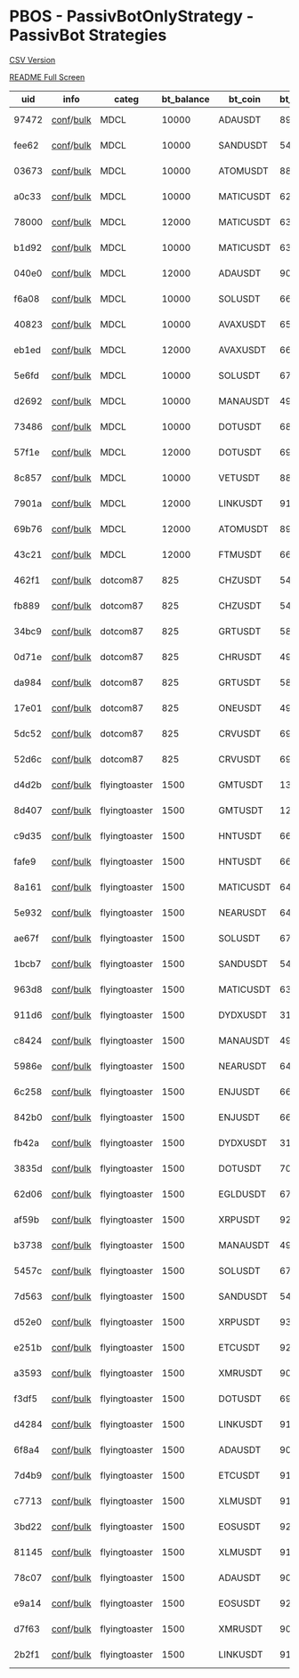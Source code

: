 # PBOS - PassivBotOnlyStrategy - PassivBot Strategies

[CSV Version](https://github.com/tedyptedto/pbos/blob/main/strategy_list.csv)

[README Full Screen](https://github.com/tedyptedto/pbos/blob/main/README.md)

| uid   | info                                                                                                                                                                                                                                                                                    | categ         |   bt_balance | bt_coin   |   bt_days | l_bt_adg   | s_bt_adg   | long   |   l_we | l_AU   | l_gspan   | l_TP          | short   |   s_we | s_AU   | s_gspan   | s_TP          |
|-------|-----------------------------------------------------------------------------------------------------------------------------------------------------------------------------------------------------------------------------------------------------------------------------------------|---------------|--------------|-----------|-----------|------------|------------|--------|--------|--------|-----------|---------------|---------|--------|--------|-----------|---------------|
| 97472 | [conf](https://github.com/tedyptedto/pbos/blob/main//MDCL/ADAUSDT_0.1/config.json#97472)/[bulk](https://github.com/tedyptedto/pbos/blob/main//MDCL/ADAUSDT_0.1/bulk_optimisation.hjson#97472)                                                                                           | MDCL          |        10000 | ADAUSDT   |       892 | 0.36%      | 0.0676%    | True   |    0.1 | True   | 35%       | 0.49% /0.2%/  | True    |    0.1 | True   | 47%       | 0.5% /0.19%/  |
| fee62 | [conf](https://github.com/tedyptedto/pbos/blob/main//MDCL/SANDUSDT_0.2.1/config.json#fee62)/[bulk](https://github.com/tedyptedto/pbos/blob/main//MDCL/SANDUSDT_0.2.1/bulk_optimisation.hjson#fee62)                                                                                     | MDCL          |        10000 | SANDUSDT  |       540 | 0.36%      | 0.195%     | True   |    0.1 | True   | 31%       | 0.28% /0.2%/  | True    |    0.1 | True   | 34%       | 0.29% /0.17%/ |
| 03673 | [conf](https://github.com/tedyptedto/pbos/blob/main//MDCL/ATOMUSDT_0.1/config.json#03673)/[bulk](https://github.com/tedyptedto/pbos/blob/main//MDCL/ATOMUSDT_0.1/bulk_optimisation.hjson#03673)                                                                                         | MDCL          |        10000 | ATOMUSDT  |       885 | 0.353%     | 0.136%     | True   |    0.1 | True   | 42%       | 0.5% /0.16%/  | True    |    0.1 | True   | 32%       | 0.47% /0.09%/ |
| a0c33 | [conf](https://github.com/tedyptedto/pbos/blob/main//MDCL/MATICUSDT_0.1/config.json#a0c33)/[bulk](https://github.com/tedyptedto/pbos/blob/main//MDCL/MATICUSDT_0.1/bulk_optimisation.hjson#a0c33)                                                                                       | MDCL          |        10000 | MATICUSDT |       627 | 0.353%     | 0.103%     | True   |    0.1 | True   | 15%       | 0.44% /0.19%/ | True    |    0.1 | True   | 52%       | 0.49% /0.18%/ |
| 78000 | [conf](https://github.com/tedyptedto/pbos/blob/main//MDCL/MATICUSDT_0.2/config.json#78000)/[bulk](https://github.com/tedyptedto/pbos/blob/main//MDCL/MATICUSDT_0.2/bulk_optimisation.hjson#78000)                                                                                       | MDCL          |        12000 | MATICUSDT |       635 | 0.337%     | 0.0931%    | True   |    0.1 | True   | 24%       | 0.3% /0.18%/  | True    |    0.1 | True   | 46%       | 0.28% /0.19%/ |
| b1d92 | [conf](https://github.com/tedyptedto/pbos/blob/main//MDCL/MATICUSDT_0.2.1/config.json#b1d92)/[bulk](https://github.com/tedyptedto/pbos/blob/main//MDCL/MATICUSDT_0.2.1/bulk_optimisation.hjson#b1d92)                                                                                   | MDCL          |        10000 | MATICUSDT |       635 | 0.325%     | 0.176%     | True   |    0.1 | True   | 24%       | 0.28% /0.2%/  | True    |    0.1 | True   | 24%       | 0.3% /0.19%/  |
| 040e0 | [conf](https://github.com/tedyptedto/pbos/blob/main//MDCL/ADAUSDT_0.2.1/config.json#040e0)/[bulk](https://github.com/tedyptedto/pbos/blob/main//MDCL/ADAUSDT_0.2.1/bulk_optimisation.hjson#040e0)                                                                                       | MDCL          |        12000 | ADAUSDT   |       900 | 0.307%     | 0.0961%    | True   |    0.1 | True   | 21%       | 0.29% /0.19%/ | True    |    0.1 | True   | 29%       | 0.28% /0.2%/  |
| f6a08 | [conf](https://github.com/tedyptedto/pbos/blob/main//MDCL/SOLUSDT_0.1/config.json#f6a08)/[bulk](https://github.com/tedyptedto/pbos/blob/main//MDCL/SOLUSDT_0.1/bulk_optimisation.hjson#f6a08)                                                                                           | MDCL          |        10000 | SOLUSDT   |       665 | 0.299%     | 0.111%     | True   |    0.1 | True   | 30%       | 0.29% /0.19%/ | True    |    0.1 | True   | 57%       | 0.29% /0.2%/  |
| 40823 | [conf](https://github.com/tedyptedto/pbos/blob/main//MDCL/AVAXUSDT_0.1/config.json#40823)/[bulk](https://github.com/tedyptedto/pbos/blob/main//MDCL/AVAXUSDT_0.1/bulk_optimisation.hjson#40823)                                                                                         | MDCL          |        10000 | AVAXUSDT  |       656 | 0.297%     | 0.137%     | True   |    0.1 | True   | 27%       | 0.28% /0.19%/ | True    |    0.1 | True   | 44%       | 0.29% /0.2%/  |
| eb1ed | [conf](https://github.com/tedyptedto/pbos/blob/main//MDCL/AVAXUSDT_0.2.1/config.json#eb1ed)/[bulk](https://github.com/tedyptedto/pbos/blob/main//MDCL/AVAXUSDT_0.2.1/bulk_optimisation.hjson#eb1ed)                                                                                     | MDCL          |        12000 | AVAXUSDT  |       664 | 0.292%     | 0.118%     | True   |    0.1 | True   | 20%       | 0.29% /0.15%/ | True    |    0.1 | True   | 53%       | 0.29% /0.2%/  |
| 5e6fd | [conf](https://github.com/tedyptedto/pbos/blob/main//MDCL/SOLUSDT_0.2.1/config.json#5e6fd)/[bulk](https://github.com/tedyptedto/pbos/blob/main//MDCL/SOLUSDT_0.2.1/bulk_optimisation.hjson#5e6fd)                                                                                       | MDCL          |        10000 | SOLUSDT   |       673 | 0.273%     | 0.146%     | True   |    0.1 | True   | 34%       | 0.3% /0.2%/   | True    |    0.1 | True   | 49%       | 0.29% /0.2%/  |
| d2692 | [conf](https://github.com/tedyptedto/pbos/blob/main//MDCL/MANAUSDT_0.2.1/config.json#d2692)/[bulk](https://github.com/tedyptedto/pbos/blob/main//MDCL/MANAUSDT_0.2.1/bulk_optimisation.hjson#d2692)                                                                                     | MDCL          |        10000 | MANAUSDT  |       491 | 0.249%     | 0.229%     | True   |    0.1 | True   | 23%       | 0.29% /0.15%/ | True    |    0.1 | True   | 20%       | 0.28% /0.19%/ |
| 73486 | [conf](https://github.com/tedyptedto/pbos/blob/main//MDCL/DOTUSDT_0.1/config.json#73486)/[bulk](https://github.com/tedyptedto/pbos/blob/main//MDCL/DOTUSDT_0.1/bulk_optimisation.hjson#73486)                                                                                           | MDCL          |        10000 | DOTUSDT   |       688 | 0.233%     | 0.144%     | True   |    0.1 | True   | 15%       | 0.29% /0.2%/  | True    |    0.1 | True   | 29%       | 0.27% /0.2%/  |
| 57f1e | [conf](https://github.com/tedyptedto/pbos/blob/main//MDCL/DOTUSDT_0.2.1/config.json#57f1e)/[bulk](https://github.com/tedyptedto/pbos/blob/main//MDCL/DOTUSDT_0.2.1/bulk_optimisation.hjson#57f1e)                                                                                       | MDCL          |        12000 | DOTUSDT   |       696 | 0.226%     | 0.156%     | True   |    0.1 | True   | 20%       | 0.3% /0.19%/  | True    |    0.1 | True   | 24%       | 0.29% /0.15%/ |
| 8c857 | [conf](https://github.com/tedyptedto/pbos/blob/main//MDCL/VETUSDT_0.2.1/config.json#8c857)/[bulk](https://github.com/tedyptedto/pbos/blob/main//MDCL/VETUSDT_0.2.1/bulk_optimisation.hjson#8c857)                                                                                       | MDCL          |        10000 | VETUSDT   |       886 | 0.19%      | 0.189%     | True   |    0.1 | True   | 27%       | 0.29% /0.18%/ | True    |    0.1 | True   | 23%       | 0.3% /0%/     |
| 7901a | [conf](https://github.com/tedyptedto/pbos/blob/main//MDCL/LINKUSDT_0.2.1/config.json#7901a)/[bulk](https://github.com/tedyptedto/pbos/blob/main//MDCL/LINKUSDT_0.2.1/bulk_optimisation.hjson#7901a)                                                                                     | MDCL          |        12000 | LINKUSDT  |       914 | 0.186%     | 0.114%     | True   |    0.1 | True   | 23%       | 0.3% /0.18%/  | True    |    0.1 | True   | 24%       | 0.29% /0.2%/  |
| 69b76 | [conf](https://github.com/tedyptedto/pbos/blob/main//MDCL/ATOMUSDT_0.2.1/config.json#69b76)/[bulk](https://github.com/tedyptedto/pbos/blob/main//MDCL/ATOMUSDT_0.2.1/bulk_optimisation.hjson#69b76)                                                                                     | MDCL          |        12000 | ATOMUSDT  |       893 | 0.177%     | 0.161%     | True   |    0.1 | True   | 23%       | 0.28% /0.18%/ | True    |    0.1 | True   | 26%       | 0.28% /0.19%/ |
| 43c21 | [conf](https://github.com/tedyptedto/pbos/blob/main//MDCL/FTMUSDT_0.2.1/config.json#43c21)/[bulk](https://github.com/tedyptedto/pbos/blob/main//MDCL/FTMUSDT_0.2.1/bulk_optimisation.hjson#43c21)                                                                                       | MDCL          |        12000 | FTMUSDT   |       663 | 0.164%     | 0.113%     | True   |    0.1 | True   | 37%       | 0.3% /0.2%/   | True    |    0.1 | True   | 24%       | 0.28% /0.16%/ |
| 462f1 | [conf](https://github.com/tedyptedto/pbos/blob/main//dotcom87/dotcom87_scalp_neat_0_1/CHZUSDT_20220725154729_35c4c/config.json#462f1)/[bulk](https://github.com/tedyptedto/pbos/blob/main//dotcom87/dotcom87_scalp_neat_0_1/CHZUSDT_20220725154729_35c4c/bulk_optimisation.hjson#462f1) | dotcom87      |          825 | CHZUSDT   |       548 | 0.39%      | 0.242%     | True   |    0.2 | True   | 17%       | 0.2% /0.29%/  | True    |    0.1 | True   | 27%       | 0.2% /0.21%/  |
| fb889 | [conf](https://github.com/tedyptedto/pbos/blob/main//dotcom87/dotcom87_scalp_neat_0_2/CHZUSDT_20220726210400_ec831/config.json#fb889)/[bulk](https://github.com/tedyptedto/pbos/blob/main//dotcom87/dotcom87_scalp_neat_0_2/CHZUSDT_20220726210400_ec831/bulk_optimisation.hjson#fb889) | dotcom87      |          825 | CHZUSDT   |       548 | 0.348%     | 0.21%      | True   |    0.2 | True   | 28%       | 0.3% /0.2%/   | True    |    0.1 | True   | 27%       | 0.3% /0.2%/   |
| 34bc9 | [conf](https://github.com/tedyptedto/pbos/blob/main//dotcom87/dotcom87_scalp_neat_0_1/GRTUSDT_20220725154729_35c4c/config.json#34bc9)/[bulk](https://github.com/tedyptedto/pbos/blob/main//dotcom87/dotcom87_scalp_neat_0_1/GRTUSDT_20220725154729_35c4c/bulk_optimisation.hjson#34bc9) | dotcom87      |          825 | GRTUSDT   |       581 | 0.317%     | 0.339%     | True   |    0.2 | True   | 20%       | 0.2% /0.18%/  | True    |    0.1 | True   | 20%       | 0.2% /0.22%/  |
| 0d71e | [conf](https://github.com/tedyptedto/pbos/blob/main//dotcom87/dotcom87_scalp_neat_0_1/CHRUSDT_20220728060537_06eab/config.json#0d71e)/[bulk](https://github.com/tedyptedto/pbos/blob/main//dotcom87/dotcom87_scalp_neat_0_1/CHRUSDT_20220728060537_06eab/bulk_optimisation.hjson#0d71e) | dotcom87      |          825 | CHRUSDT   |       498 | 0.288%     | 0.253%     | True   |    0.2 | True   | 20%       | 0.2% /0.29%/  | True    |    0.1 | True   | 31%       | 0.2% /0.3%/   |
| da984 | [conf](https://github.com/tedyptedto/pbos/blob/main//dotcom87/dotcom87_scalp_neat_0_2/GRTUSDT_20220726210400_ec831/config.json#da984)/[bulk](https://github.com/tedyptedto/pbos/blob/main//dotcom87/dotcom87_scalp_neat_0_2/GRTUSDT_20220726210400_ec831/bulk_optimisation.hjson#da984) | dotcom87      |          825 | GRTUSDT   |       581 | 0.277%     | 0.329%     | True   |    0.2 | True   | 20%       | 0.3% /0.19%/  | True    |    0.1 | True   | 20%       | 0.29% /0.14%/ |
| 17e01 | [conf](https://github.com/tedyptedto/pbos/blob/main//dotcom87/dotcom87_scalp_neat_0_1/ONEUSDT_20220728060537_06eab/config.json#17e01)/[bulk](https://github.com/tedyptedto/pbos/blob/main//dotcom87/dotcom87_scalp_neat_0_1/ONEUSDT_20220728060537_06eab/bulk_optimisation.hjson#17e01) | dotcom87      |          825 | ONEUSDT   |       492 | 0.217%     | 0.216%     | True   |    0.2 | True   | 20%       | 0.2% /0.21%/  | True    |    0.1 | True   | 29%       | 0.2% /0.25%/  |
| 5dc52 | [conf](https://github.com/tedyptedto/pbos/blob/main//dotcom87/dotcom87_scalp_neat_0_2/CRVUSDT_20220726210400_ec831/config.json#5dc52)/[bulk](https://github.com/tedyptedto/pbos/blob/main//dotcom87/dotcom87_scalp_neat_0_2/CRVUSDT_20220726210400_ec831/bulk_optimisation.hjson#5dc52) | dotcom87      |          825 | CRVUSDT   |       690 | 0.123%     | 0.224%     | True   |    0.2 | True   | 26%       | 0.21% /0.2%/  | True    |    0.1 | True   | 28%       | 0.3% /0.2%/   |
| 52d6c | [conf](https://github.com/tedyptedto/pbos/blob/main//dotcom87/dotcom87_scalp_neat_0_1/CRVUSDT_20220725154729_35c4c/config.json#52d6c)/[bulk](https://github.com/tedyptedto/pbos/blob/main//dotcom87/dotcom87_scalp_neat_0_1/CRVUSDT_20220725154729_35c4c/bulk_optimisation.hjson#52d6c) | dotcom87      |          825 | CRVUSDT   |       690 | 0.12%      | 0.226%     | True   |    0.2 | True   | 26%       | 0.2% /0.25%/  | True    |    0.1 | True   | 34%       | 0.2% /0.3%/   |
| d4d2b | [conf](https://github.com/tedyptedto/pbos/blob/main//flyingtoaster/1.7/GMTUSDT_20220726144831_522de/config.json#d4d2b)/[bulk](https://github.com/tedyptedto/pbos/blob/main//flyingtoaster/1.7/GMTUSDT_20220726144831_522de/bulk_opt.hjson#d4d2b)                                        | flyingtoaster |         1500 | GMTUSDT   |       131 | 0.777%     | 0.716%     | True   |    1   | False  | 16%       | 0.2% /0.98%/  | True    |    0.1 | False  | 2%        | 0.78% /0%/    |
| 8d407 | [conf](https://github.com/tedyptedto/pbos/blob/main//flyingtoaster/1.5/GMTUSDT_20220723093109_e541e/config.json#8d407)/[bulk](https://github.com/tedyptedto/pbos/blob/main//flyingtoaster/1.5/GMTUSDT_20220723093109_e541e/bulk_opt.hjson#8d407)                                        | flyingtoaster |         1500 | GMTUSDT   |       129 | 0.768%     | 0.849%     | True   |    1   | False  | 17%       | 0.2% /0.32%/  | True    |    0.1 | False  | 26%       | 0.45% /0.37%/ |
| c9d35 | [conf](https://github.com/tedyptedto/pbos/blob/main//flyingtoaster/1.7/HNTUSDT_20220726144831_522de/config.json#c9d35)/[bulk](https://github.com/tedyptedto/pbos/blob/main//flyingtoaster/1.7/HNTUSDT_20220726144831_522de/bulk_opt.hjson#c9d35)                                        | flyingtoaster |         1500 | HNTUSDT   |       664 | 0.625%     | 0.245%     | True   |    1   | False  | 14%       | 0.2% /0.82%/  | True    |    0.1 | False  | 57%       | 0.9% /2.96%/  |
| fafe9 | [conf](https://github.com/tedyptedto/pbos/blob/main//flyingtoaster/1.5/HNTUSDT_20220723093109_e541e/config.json#fafe9)/[bulk](https://github.com/tedyptedto/pbos/blob/main//flyingtoaster/1.5/HNTUSDT_20220723093109_e541e/bulk_opt.hjson#fafe9)                                        | flyingtoaster |         1500 | HNTUSDT   |       662 | 0.543%     | 0.201%     | True   |    1   | False  | 15%       | 0.2% /1.93%/  | True    |    0.1 | False  | 56%       | 0.87% /2.94%/ |
| 8a161 | [conf](https://github.com/tedyptedto/pbos/blob/main//flyingtoaster/1.7/MATICUSDT_20220726144831_522de/config.json#8a161)/[bulk](https://github.com/tedyptedto/pbos/blob/main//flyingtoaster/1.7/MATICUSDT_20220726144831_522de/bulk_opt.hjson#8a161)                                    | flyingtoaster |         1500 | MATICUSDT |       640 | 0.448%     | 0.187%     | True   |    1   | False  | 24%       | 0.2% /2.03%/  | True    |    0.1 | False  | 49%       | 0.82% /2.48%/ |
| 5e932 | [conf](https://github.com/tedyptedto/pbos/blob/main//flyingtoaster/1.5/NEARUSDT_20220723093109_e541e/config.json#5e932)/[bulk](https://github.com/tedyptedto/pbos/blob/main//flyingtoaster/1.5/NEARUSDT_20220723093109_e541e/bulk_opt.hjson#5e932)                                      | flyingtoaster |         1500 | NEARUSDT  |       645 | 0.443%     | 0.242%     | True   |    1   | False  | 15%       | 0.2% /1.22%/  | True    |    0.1 | False  | 34%       | 0.97% /2.73%/ |
| ae67f | [conf](https://github.com/tedyptedto/pbos/blob/main//flyingtoaster/1.7/SOLUSDT_20220726144831_522de/config.json#ae67f)/[bulk](https://github.com/tedyptedto/pbos/blob/main//flyingtoaster/1.7/SOLUSDT_20220726144831_522de/bulk_opt.hjson#ae67f)                                        | flyingtoaster |         1500 | SOLUSDT   |       678 | 0.422%     | 0.176%     | True   |    1   | False  | 16%       | 0.2% /1.39%/  | True    |    0.1 | False  | 45%       | 0.82% /2.65%/ |
| 1bcb7 | [conf](https://github.com/tedyptedto/pbos/blob/main//flyingtoaster/1.5/SANDUSDT_20220723093109_e541e/config.json#1bcb7)/[bulk](https://github.com/tedyptedto/pbos/blob/main//flyingtoaster/1.5/SANDUSDT_20220723093109_e541e/bulk_opt.hjson#1bcb7)                                      | flyingtoaster |         1500 | SANDUSDT  |       543 | 0.417%     | 0.223%     | True   |    1   | False  | 38%       | 0.2% /2.86%/  | True    |    0.1 | False  | 36%       | 0.96% /0.79%/ |
| 963d8 | [conf](https://github.com/tedyptedto/pbos/blob/main//flyingtoaster/1.5/MATICUSDT_20220723093109_e541e/config.json#963d8)/[bulk](https://github.com/tedyptedto/pbos/blob/main//flyingtoaster/1.5/MATICUSDT_20220723093109_e541e/bulk_opt.hjson#963d8)                                    | flyingtoaster |         1500 | MATICUSDT |       638 | 0.376%     | 0.212%     | True   |    1   | False  | 29%       | 0.2% /2.97%/  | True    |    0.1 | False  | 46%       | 0.74% /2.66%/ |
| 911d6 | [conf](https://github.com/tedyptedto/pbos/blob/main//flyingtoaster/1.5/DYDXUSDT_20220723093109_e541e/config.json#911d6)/[bulk](https://github.com/tedyptedto/pbos/blob/main//flyingtoaster/1.5/DYDXUSDT_20220723093109_e541e/bulk_opt.hjson#911d6)                                      | flyingtoaster |         1500 | DYDXUSDT  |       315 | 0.341%     | 1.03%      | True   |    1   | False  | 22%       | 0.2% /1.78%/  | True    |    0.1 | False  | 12%       | 0.9% /2.56%/  |
| c8424 | [conf](https://github.com/tedyptedto/pbos/blob/main//flyingtoaster/1.7/MANAUSDT_20220726144831_522de/config.json#c8424)/[bulk](https://github.com/tedyptedto/pbos/blob/main//flyingtoaster/1.7/MANAUSDT_20220726144831_522de/bulk_opt.hjson#c8424)                                      | flyingtoaster |         1500 | MANAUSDT  |       496 | 0.329%     | 0.451%     | True   |    1   | False  | 37%       | 0.2% /2.25%/  | True    |    0.1 | False  | 15%       | 0.96% /0.32%/ |
| 5986e | [conf](https://github.com/tedyptedto/pbos/blob/main//flyingtoaster/1.7/NEARUSDT_20220726144831_522de/config.json#5986e)/[bulk](https://github.com/tedyptedto/pbos/blob/main//flyingtoaster/1.7/NEARUSDT_20220726144831_522de/bulk_opt.hjson#5986e)                                      | flyingtoaster |         1500 | NEARUSDT  |       647 | 0.32%      | 0.261%     | True   |    1   | False  | 16%       | 0.2% /0.43%/  | True    |    0.1 | False  | 36%       | 0.96% /2.97%/ |
| 6c258 | [conf](https://github.com/tedyptedto/pbos/blob/main//flyingtoaster/1.7/ENJUSDT_20220726144831_522de/config.json#6c258)/[bulk](https://github.com/tedyptedto/pbos/blob/main//flyingtoaster/1.7/ENJUSDT_20220726144831_522de/bulk_opt.hjson#6c258)                                        | flyingtoaster |         1500 | ENJUSDT   |       663 | 0.318%     | 0.257%     | True   |    1   | False  | 35%       | 0.2% /2.14%/  | True    |    0.1 | False  | 24%       | 0.79% /1.87%/ |
| 842b0 | [conf](https://github.com/tedyptedto/pbos/blob/main//flyingtoaster/1.5/ENJUSDT_20220723093109_e541e/config.json#842b0)/[bulk](https://github.com/tedyptedto/pbos/blob/main//flyingtoaster/1.5/ENJUSDT_20220723093109_e541e/bulk_opt.hjson#842b0)                                        | flyingtoaster |         1500 | ENJUSDT   |       661 | 0.314%     | 0.263%     | True   |    1   | False  | 35%       | 0.2% /2.14%/  | True    |    0.1 | False  | 25%       | 0.54% /1.68%/ |
| fb42a | [conf](https://github.com/tedyptedto/pbos/blob/main//flyingtoaster/1.7/DYDXUSDT_20220726144831_522de/config.json#fb42a)/[bulk](https://github.com/tedyptedto/pbos/blob/main//flyingtoaster/1.7/DYDXUSDT_20220726144831_522de/bulk_opt.hjson#fb42a)                                      | flyingtoaster |         1500 | DYDXUSDT  |       317 | 0.306%     | 1.07%      | True   |    1   | False  | 22%       | 0.2% /2.34%/  | True    |    0.1 | False  | 2%        | 0.91% /2.1%/  |
| 3835d | [conf](https://github.com/tedyptedto/pbos/blob/main//flyingtoaster/1.7/DOTUSDT_20220726063439_d6df6/config.json#3835d)/[bulk](https://github.com/tedyptedto/pbos/blob/main//flyingtoaster/1.7/DOTUSDT_20220726063439_d6df6/bulk_opt.hjson#3835d)                                        | flyingtoaster |         1500 | DOTUSDT   |       700 | 0.304%     | 0.166%     | True   |    1   | False  | 13%       | 0.2% /0.15%/  | True    |    0.1 | False  | 3%        | 0.68% /0.4%/  |
| 62d06 | [conf](https://github.com/tedyptedto/pbos/blob/main//flyingtoaster/1.7/EGLDUSDT_20220726144831_522de/config.json#62d06)/[bulk](https://github.com/tedyptedto/pbos/blob/main//flyingtoaster/1.7/EGLDUSDT_20220726144831_522de/bulk_opt.hjson#62d06)                                      | flyingtoaster |         1500 | EGLDUSDT  |       678 | 0.284%     | 0.124%     | True   |    1   | False  | 16%       | 0.2% /0.4%/   | True    |    0.1 | False  | 36%       | 0.3% /0%/     |
| af59b | [conf](https://github.com/tedyptedto/pbos/blob/main//flyingtoaster/1.5/XRPUSDT_20220723093109_e541e/config.json#af59b)/[bulk](https://github.com/tedyptedto/pbos/blob/main//flyingtoaster/1.5/XRPUSDT_20220723093109_e541e/bulk_opt.hjson#af59b)                                        | flyingtoaster |         1500 | XRPUSDT   |       928 | 0.284%     | 0.224%     | True   |    1   | False  | 25%       | 0.2% /2.16%/  | True    |    0.1 | False  | 24%       | 0.4% /2.77%/  |
| b3738 | [conf](https://github.com/tedyptedto/pbos/blob/main//flyingtoaster/1.5/MANAUSDT_20220723093109_e541e/config.json#b3738)/[bulk](https://github.com/tedyptedto/pbos/blob/main//flyingtoaster/1.5/MANAUSDT_20220723093109_e541e/bulk_opt.hjson#b3738)                                      | flyingtoaster |         1500 | MANAUSDT  |       494 | 0.275%     | 0.404%     | True   |    1   | False  | 14%       | 0.2% /0.27%/  | True    |    0.1 | False  | 33%       | 0.98% /1.8%/  |
| 5457c | [conf](https://github.com/tedyptedto/pbos/blob/main//flyingtoaster/1.5/SOLUSDT_20220723093109_e541e/config.json#5457c)/[bulk](https://github.com/tedyptedto/pbos/blob/main//flyingtoaster/1.5/SOLUSDT_20220723093109_e541e/bulk_opt.hjson#5457c)                                        | flyingtoaster |         1500 | SOLUSDT   |       676 | 0.272%     | 0.144%     | True   |    1   | False  | 27%       | 0.2% /2.15%/  | True    |    0.1 | False  | 57%       | 0.83% /2.95%/ |
| 7d563 | [conf](https://github.com/tedyptedto/pbos/blob/main//flyingtoaster/1.7/SANDUSDT_20220726063439_d6df6/config.json#7d563)/[bulk](https://github.com/tedyptedto/pbos/blob/main//flyingtoaster/1.7/SANDUSDT_20220726063439_d6df6/bulk_opt.hjson#7d563)                                      | flyingtoaster |         1500 | SANDUSDT  |       545 | 0.258%     | 0.231%     | True   |    1   | False  | 33%       | 0.2% /1.64%/  | True    |    0.1 | False  | 33%       | 0.87% /1.66%/ |
| d52e0 | [conf](https://github.com/tedyptedto/pbos/blob/main//flyingtoaster/1.7/XRPUSDT_20220726144831_522de/config.json#d52e0)/[bulk](https://github.com/tedyptedto/pbos/blob/main//flyingtoaster/1.7/XRPUSDT_20220726144831_522de/bulk_opt.hjson#d52e0)                                        | flyingtoaster |         1500 | XRPUSDT   |       930 | 0.251%     | 0.199%     | True   |    1   | False  | 25%       | 0.2% /2.2%/   | True    |    0.1 | False  | 27%       | 0.93% /1.95%/ |
| e251b | [conf](https://github.com/tedyptedto/pbos/blob/main//flyingtoaster/1.7/ETCUSDT_20220726144831_522de/config.json#e251b)/[bulk](https://github.com/tedyptedto/pbos/blob/main//flyingtoaster/1.7/ETCUSDT_20220726144831_522de/bulk_opt.hjson#e251b)                                        | flyingtoaster |         1500 | ETCUSDT   |       920 | 0.235%     | 0.159%     | True   |    1   | False  | 29%       | 0.2% /1.61%/  | True    |    0.1 | False  | 39%       | 0.85% /0.54%/ |
| a3593 | [conf](https://github.com/tedyptedto/pbos/blob/main//flyingtoaster/1.5/XMRUSDT_20220723093109_e541e/config.json#a3593)/[bulk](https://github.com/tedyptedto/pbos/blob/main//flyingtoaster/1.5/XMRUSDT_20220723093109_e541e/bulk_opt.hjson#a3593)                                        | flyingtoaster |         1500 | XMRUSDT   |       900 | 0.217%     | 0.197%     | True   |    1   | False  | 16%       | 0.2% /0.47%/  | True    |    0.1 | False  | 18%       | 0.28% /1.78%/ |
| f3df5 | [conf](https://github.com/tedyptedto/pbos/blob/main//flyingtoaster/1.5/DOTUSDT_20220723093109_e541e/config.json#f3df5)/[bulk](https://github.com/tedyptedto/pbos/blob/main//flyingtoaster/1.5/DOTUSDT_20220723093109_e541e/bulk_opt.hjson#f3df5)                                        | flyingtoaster |         1500 | DOTUSDT   |       699 | 0.214%     | 0.163%     | True   |    1   | False  | 32%       | 0.2% /1.96%/  | True    |    0.1 | False  | 12%       | 0.4% /0.87%/  |
| d4284 | [conf](https://github.com/tedyptedto/pbos/blob/main//flyingtoaster/1.5/LINKUSDT_20220723093109_e541e/config.json#d4284)/[bulk](https://github.com/tedyptedto/pbos/blob/main//flyingtoaster/1.5/LINKUSDT_20220723093109_e541e/bulk_opt.hjson#d4284)                                      | flyingtoaster |         1500 | LINKUSDT  |       917 | 0.211%     | 0.183%     | True   |    1   | False  | 16%       | 0.2% /0.37%/  | True    |    0.1 | False  | 24%       | 0.53% /1.56%/ |
| 6f8a4 | [conf](https://github.com/tedyptedto/pbos/blob/main//flyingtoaster/1.5/ADAUSDT_20220723093109_e541e/config.json#6f8a4)/[bulk](https://github.com/tedyptedto/pbos/blob/main//flyingtoaster/1.5/ADAUSDT_20220723093109_e541e/bulk_opt.hjson#6f8a4)                                        | flyingtoaster |         1500 | ADAUSDT   |       903 | 0.207%     | 0.115%     | True   |    1   | False  | 28%       | 0.2% /1.56%/  | True    |    0.1 | False  | 23%       | 0.98% /0%/    |
| 7d4b9 | [conf](https://github.com/tedyptedto/pbos/blob/main//flyingtoaster/1.5/ETCUSDT_20220723093109_e541e/config.json#7d4b9)/[bulk](https://github.com/tedyptedto/pbos/blob/main//flyingtoaster/1.5/ETCUSDT_20220723093109_e541e/bulk_opt.hjson#7d4b9)                                        | flyingtoaster |         1500 | ETCUSDT   |       918 | 0.205%     | 0.115%     | True   |    1   | False  | 31%       | 0.2% /1.01%/  | True    |    0.1 | False  | 36%       | 0.75% /0.13%/ |
| c7713 | [conf](https://github.com/tedyptedto/pbos/blob/main//flyingtoaster/1.7/XLMUSDT_20220726144831_522de/config.json#c7713)/[bulk](https://github.com/tedyptedto/pbos/blob/main//flyingtoaster/1.7/XLMUSDT_20220726144831_522de/bulk_opt.hjson#c7713)                                        | flyingtoaster |         1500 | XLMUSDT   |       916 | 0.201%     | 0.183%     | True   |    1   | False  | 35%       | 0.2% /1.99%/  | True    |    0.1 | False  | 33%       | 0.98% /1.29%/ |
| 3bd22 | [conf](https://github.com/tedyptedto/pbos/blob/main//flyingtoaster/1.5/EOSUSDT_20220723093109_e541e/config.json#3bd22)/[bulk](https://github.com/tedyptedto/pbos/blob/main//flyingtoaster/1.5/EOSUSDT_20220723093109_e541e/bulk_opt.hjson#3bd22)                                        | flyingtoaster |         1500 | EOSUSDT   |       926 | 0.192%     | 0.311%     | True   |    1   | False  | 22%       | 0.2% /1.75%/  | True    |    0.1 | False  | 14%       | 0.98% /2.95%/ |
| 81145 | [conf](https://github.com/tedyptedto/pbos/blob/main//flyingtoaster/1.5/XLMUSDT_20220723093109_e541e/config.json#81145)/[bulk](https://github.com/tedyptedto/pbos/blob/main//flyingtoaster/1.5/XLMUSDT_20220723093109_e541e/bulk_opt.hjson#81145)                                        | flyingtoaster |         1500 | XLMUSDT   |       914 | 0.183%     | 0.133%     | True   |    1   | False  | 32%       | 0.2% /1.8%/   | True    |    0.1 | False  | 36%       | 0.48% /0.67%/ |
| 78c07 | [conf](https://github.com/tedyptedto/pbos/blob/main//flyingtoaster/1.7/ADAUSDT_20220726144831_522de/config.json#78c07)/[bulk](https://github.com/tedyptedto/pbos/blob/main//flyingtoaster/1.7/ADAUSDT_20220726144831_522de/bulk_opt.hjson#78c07)                                        | flyingtoaster |         1500 | ADAUSDT   |       905 | 0.178%     | 0.127%     | True   |    1   | False  | 28%       | 0.2% /1.38%/  | True    |    0.1 | False  | 25%       | 0.9% /0.3%/   |
| e9a14 | [conf](https://github.com/tedyptedto/pbos/blob/main//flyingtoaster/1.7/EOSUSDT_20220726144831_522de/config.json#e9a14)/[bulk](https://github.com/tedyptedto/pbos/blob/main//flyingtoaster/1.7/EOSUSDT_20220726144831_522de/bulk_opt.hjson#e9a14)                                        | flyingtoaster |         1500 | EOSUSDT   |       928 | 0.176%     | 0.214%     | True   |    1   | False  | 21%       | 0.2% /2.2%/   | True    |    0.1 | False  | 18%       | 0.97% /0.88%/ |
| d7f63 | [conf](https://github.com/tedyptedto/pbos/blob/main//flyingtoaster/1.7/XMRUSDT_20220726144831_522de/config.json#d7f63)/[bulk](https://github.com/tedyptedto/pbos/blob/main//flyingtoaster/1.7/XMRUSDT_20220726144831_522de/bulk_opt.hjson#d7f63)                                        | flyingtoaster |         1500 | XMRUSDT   |       902 | 0.162%     | 0.209%     | True   |    1   | False  | 17%       | 0.2% /0.65%/  | True    |    0.1 | False  | 24%       | 0.83% /0.65%/ |
| 2b2f1 | [conf](https://github.com/tedyptedto/pbos/blob/main//flyingtoaster/1.7/LINKUSDT_20220726144831_522de/config.json#2b2f1)/[bulk](https://github.com/tedyptedto/pbos/blob/main//flyingtoaster/1.7/LINKUSDT_20220726144831_522de/bulk_opt.hjson#2b2f1)                                      | flyingtoaster |         1500 | LINKUSDT  |       919 | 0.135%     | 0.134%     | True   |    1   | False  | 37%       | 0.2% /1.55%/  | True    |    0.1 | False  | 40%       | 0.8% /2.14%/  |